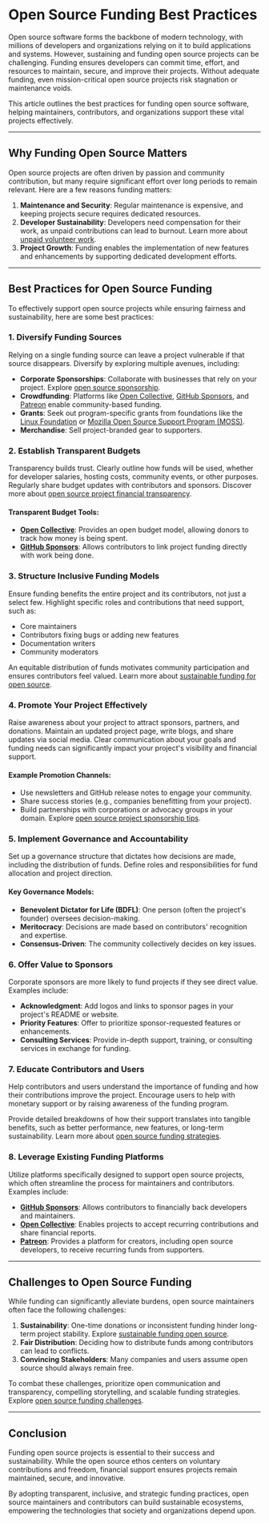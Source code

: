 # Open Source Funding Best Practices

Open source software forms the backbone of modern technology, with millions of developers and organizations relying on it to build applications and systems. However, sustaining and funding open source projects can be challenging. Funding ensures developers can commit time, effort, and resources to maintain, secure, and improve their projects. Without adequate funding, even mission-critical open source projects risk stagnation or maintenance voids.

This article outlines the best practices for funding open source software, helping maintainers, contributors, and organizations support these vital projects effectively.

---

## Why Funding Open Source Matters

Open source projects are often driven by passion and community contribution, but many require significant effort over long periods to remain relevant. Here are a few reasons funding matters:

1. **Maintenance and Security**: Regular maintenance is expensive, and keeping projects secure requires dedicated resources.
2. **Developer Sustainability**: Developers need compensation for their work, as unpaid contributions can lead to burnout. Learn more about [unpaid volunteer work](https://www.license-token.com/wiki/unpaid-volunteer-work).
3. **Project Growth**: Funding enables the implementation of new features and enhancements by supporting dedicated development efforts.

---

## Best Practices for Open Source Funding

To effectively support open source projects while ensuring fairness and sustainability, here are some best practices:

### 1. **Diversify Funding Sources**

Relying on a single funding source can leave a project vulnerable if that source disappears. Diversify by exploring multiple avenues, including:

- **Corporate Sponsorships**: Collaborate with businesses that rely on your project. Explore [open source sponsorship](https://www.license-token.com/wiki/open-source-sponsorship).
- **Crowdfunding**: Platforms like [Open Collective](https://opencollective.com), [GitHub Sponsors](https://github.com/sponsors), and [Patreon](https://www.patreon.com) enable community-based funding.
- **Grants**: Seek out program-specific grants from foundations like the [Linux Foundation](https://www.linuxfoundation.org) or [Mozilla Open Source Support Program (MOSS)](https://www.mozilla.org/en-US/moss/).
- **Merchandise**: Sell project-branded gear to supporters.

### 2. **Establish Transparent Budgets**

Transparency builds trust. Clearly outline how funds will be used, whether for developer salaries, hosting costs, community events, or other purposes. Regularly share budget updates with contributors and sponsors. Discover more about [open source project financial transparency](https://www.license-token.com/wiki/open-source-project-financial-transparency).

#### Transparent Budget Tools:

- **[Open Collective](https://opencollective.com)**: Provides an open budget model, allowing donors to track how money is being spent.
- **[GitHub Sponsors](https://github.com/sponsors)**: Allows contributors to link project funding directly with work being done.

### 3. **Structure Inclusive Funding Models**

Ensure funding benefits the entire project and its contributors, not just a select few. Highlight specific roles and contributions that need support, such as:

- Core maintainers
- Contributors fixing bugs or adding new features
- Documentation writers
- Community moderators

An equitable distribution of funds motivates community participation and ensures contributors feel valued. Learn more about [sustainable funding for open source](https://www.license-token.com/wiki/sustainable-funding-for-open-source).

### 4. **Promote Your Project Effectively**

Raise awareness about your project to attract sponsors, partners, and donations. Maintain an updated project page, write blogs, and share updates via social media. Clear communication about your goals and funding needs can significantly impact your project's visibility and financial support.

#### Example Promotion Channels:

- Use newsletters and GitHub release notes to engage your community.
- Share success stories (e.g., companies benefitting from your project).
- Build partnerships with corporations or advocacy groups in your domain. Explore [open source project sponsorship tips](https://www.license-token.com/wiki/open-source-project-sponsorship-tips).

### 5. **Implement Governance and Accountability**

Set up a governance structure that dictates how decisions are made, including the distribution of funds. Define roles and responsibilities for fund allocation and project direction.

#### Key Governance Models:

- **Benevolent Dictator for Life (BDFL)**: One person (often the project's founder) oversees decision-making.
- **Meritocracy**: Decisions are made based on contributors' recognition and expertise.
- **Consensus-Driven**: The community collectively decides on key issues.

### 6. **Offer Value to Sponsors**

Corporate sponsors are more likely to fund projects if they see direct value. Examples include:

- **Acknowledgment**: Add logos and links to sponsor pages in your project's README or website.
- **Priority Features**: Offer to prioritize sponsor-requested features or enhancements.
- **Consulting Services**: Provide in-depth support, training, or consulting services in exchange for funding.

### 7. **Educate Contributors and Users**

Help contributors and users understand the importance of funding and how their contributions improve the project. Encourage users to help with monetary support or by raising awareness of the funding program.

Provide detailed breakdowns of how their support translates into tangible benefits, such as better performance, new features, or long-term sustainability. Learn more about [open source funding strategies](https://www.license-token.com/wiki/open-source-funding-strategies).

### 8. **Leverage Existing Funding Platforms**

Utilize platforms specifically designed to support open source projects, which often streamline the process for maintainers and contributors. Examples include:

- **[GitHub Sponsors](https://github.com/sponsors)**: Allows contributors to financially back developers and maintainers.
- **[Open Collective](https://opencollective.com)**: Enables projects to accept recurring contributions and share financial reports.
- **[Patreon](https://www.patreon.com)**: Provides a platform for creators, including open source developers, to receive recurring funds from supporters.

---

## Challenges to Open Source Funding

While funding can significantly alleviate burdens, open source maintainers often face the following challenges:

1. **Sustainability**: One-time donations or inconsistent funding hinder long-term project stability. Explore [sustainable funding open source](https://www.license-token.com/wiki/sustainable-funding-open-source).
2. **Fair Distribution**: Deciding how to distribute funds among contributors can lead to conflicts.
3. **Convincing Stakeholders**: Many companies and users assume open source should always remain free.

To combat these challenges, prioritize open communication and transparency, compelling storytelling, and scalable funding strategies. Explore [open source funding challenges](https://www.license-token.com/wiki/open-source-funding-challenges).

---

## Conclusion

Funding open source projects is essential to their success and sustainability. While the open source ethos centers on voluntary contributions and freedom, financial support ensures projects remain maintained, secure, and innovative.

By adopting transparent, inclusive, and strategic funding practices, open source maintainers and contributors can build sustainable ecosystems, empowering the technologies that society and organizations depend upon.